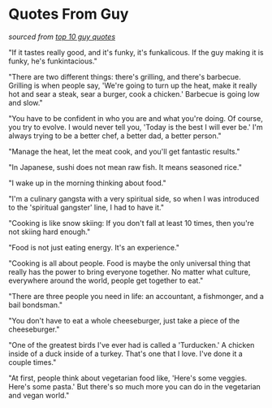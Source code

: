 # Quotes From Guy
*sourced from [top 10 guy quotes](https://www.brainyquote.com/lists/authors/top_10_guy_fieri_quotes)*

"If it tastes really good, and it's funky, it's funkalicous. If the guy making it is funky, he's funkintacious."

"There are two different things: there's grilling, and there's barbecue. Grilling is when people say, 'We're going to turn up the heat, make it really hot and sear a steak, sear a burger, cook a chicken.' Barbecue is going low and slow."

"You have to be confident in who you are and what you're doing. Of course, you try to evolve. I would never tell you, 'Today is the best I will ever be.' I'm always trying to be a better chef, a better dad, a better person."

"Manage the heat, let the meat cook, and you'll get fantastic results."

"In Japanese, sushi does not mean raw fish. It means seasoned rice."

"I wake up in the morning thinking about food."

"I'm a culinary gangsta with a very spiritual side, so when I was introduced to the 'spiritual gangster' line, I had to have it."

"Cooking is like snow skiing: If you don't fall at least 10 times, then you're not skiing hard enough."

"Food is not just eating energy. It's an experience."

"Cooking is all about people. Food is maybe the only universal thing that really has the power to bring everyone together. No matter what culture, everywhere around the world, people get together to eat."

"There are three people you need in life: an accountant, a fishmonger, and a bail bondsman."

"You don't have to eat a whole cheeseburger, just take a piece of the cheeseburger."

"One of the greatest birds I've ever had is called a 'Turducken.' A chicken inside of a duck inside of a turkey. That's one that I love. I've done it a couple times."

"At first, people think about vegetarian food like, 'Here's some veggies. Here's some pasta.' But there's so much more you can do in the vegetarian and vegan world."
